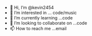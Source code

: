 - 👋 Hi, I’m @kevin2454
- 👀 I’m interested in ... code/music
- 🌱 I’m currently learning ...code
- 💞️ I’m looking to collaborate on ...code
- 📫 How to reach me ...email

<!---
kevin2454/kevin2454 is a ✨ special ✨ repository because its `README.md` (this file) appears on your GitHub profile.
You can click the Preview link to take a look at your changes.
--->
